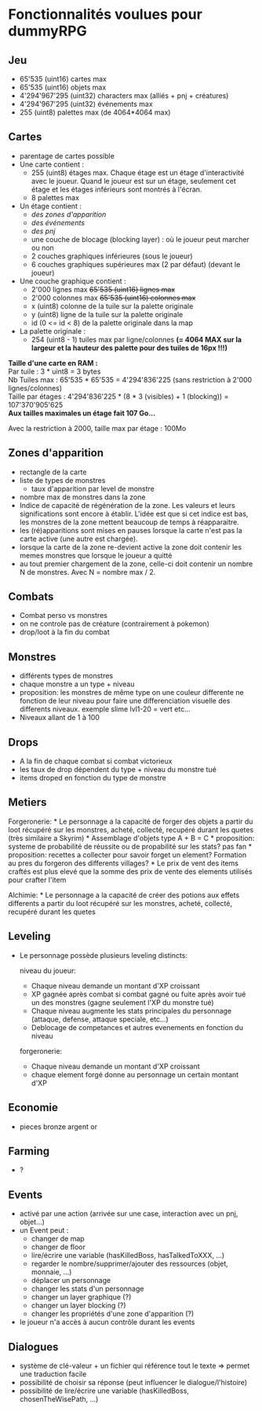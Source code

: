 # Fonctionnalités voulues pour dummyRPG

## Jeu

* 65'535 (uint16) cartes max
* 65'535 (uint16) objets max
* 4'294'967'295 (uint32) characters max (alliés + pnj + créatures)
* 4'294'967'295 (uint32) événements max
* 255 (uint8) palettes max (de 4064*4064 max)

## Cartes

* parentage de cartes possible 
* Une carte contient : 
  * 255 (uint8) étages max. Chaque étage est un étage d'interactivité avec le joueur. Quand le joueur est sur un étage, seulement cet étage et les étages inférieurs sont montrés à l'écran.
  * 8 palettes max
* Un étage contient :
  * *des zones d'apparition*
  * *des événements*
  * *des pnj*
  * une couche de blocage (blocking layer) : où le joueur peut marcher ou non
  * 2 couches graphiques inférieures (sous le joueur)
  * 6 couches graphiques supérieures max (2 par défaut) (devant le joueur)
* Une couche graphique contient :
  * 2'000 lignes max ~~65'535 (uint16) lignes max~~
  * 2'000 colonnes max ~~65'535 (uint16) colonnes max~~
  * x (uint8) colonne de la tuile sur la palette originale
  * y (uint8) ligne de la tuile sur la palette originale
  * id (0 <= id < 8) de la palette originale dans la map
* La palette originale :
  * 254 (uint8 - 1) tuiles max par ligne/colonnes **(= 4064 MAX sur la largeur et la hauteur des palette pour des tuiles de 16px !!!)** 
 
**Taille d'une carte en RAM :**  
Par tuile : 3 * uint8 = 3 bytes  
Nb Tuiles max : 65'535 * 65'535 = 4'294'836'225  (sans restriction à 2'000 lignes/colonnes)  
Taille par étages : 4'294'836'225 * (8 * 3 (visibles) + 1 (blocking)) = 107'370'905'625‬  
**Aux tailles maximales un étage fait 107 Go...**

Avec la restriction à 2000, taille max par étage : 100Mo
  
## Zones d'apparition
* rectangle de la carte
* liste de types de monstres
  * taux d'apparition par level de monstre
* nombre max de monstres dans la zone 
* Indice de capacité de régénération de la zone. Les valeurs et leurs significations sont encore à établir. L'idée est que si cet indice est bas, les monstres de la zone mettent beaucoup de temps à réapparaitre.
* les (ré)apparitions sont mises en pauses lorsque la carte n'est pas la carte active (une autre est chargée).
* lorsque la carte de la zone re-devient active la zone doit contenir les memes monstres que lorsque le joueur a quitté
* au tout premier chargement de la zone, celle-ci doit contenir un nombre N de monstres. Avec N = nombre max / 2.

## Combats

* Combat perso vs monstres
* on ne controle pas de créature (contrairement à pokemon)
* drop/loot à la fin du combat

## Monstres

* différents types de monstres
* chaque monstre a un type + niveau
* proposition: les monstres de même type on une couleur differente ne fonction de leur niveau pour faire une differenciation visuelle des differents niveaux. exemple slime lvl1-20 = vert etc... 
* Niveaux allant de 1 à 100

## Drops

* A la fin de chaque combat si combat victorieux
* les taux de drop dépendent du type + niveau du monstre tué
* items droped en fonction du type de monstre

## Metiers

  Forgeronerie:
	* Le personnage a la capacité de forger des objets a partir du loot récupéré sur les monstres, acheté, collecté, recupéré durant les quetes (très similaire a Skyrim)
	* Assemblage d'objets type A + B = C
	* proposition: systeme de probabilité de réussite ou de propabilité sur les stats? pas fan
	* proposition: recettes a collecter pour savoir forget un element? Formation au pres du forgeron des differents villages?
	* Le prix de vent des items craftés est plus elevé que la somme des prix de vente des elements utilisés pour crafter l'item

  Alchimie:
	* Le personnage a la capacité de créer des potions aux effets differents a partir du loot récupéré sur les monstres, acheté, collecté, recupéré durant les quetes

## Leveling

* Le personnage possède plusieurs leveling distincts:

  niveau du joueur:
	* Chaque niveau demande un montant d'XP croissant
	* XP gagnée après combat si combat gagné ou fuite après avoir tué un des monstres (gagne seulement l'XP du monstre tué)
	* Chaque niveau augmente les stats principales du personnage (attaque, defense, attaque speciale, etc...)
	* Deblocage de competances et autres evenements en fonction du niveau

  forgeronerie:
	* Chaque niveau demande un montant d'XP croissant
	* chaque element forgé donne au personnage un certain montant d'XP 


## Economie

* pieces bronze argent or

## Farming 

* ?

## Events

* activé par une action (arrivée sur une case, interaction avec un pnj, objet...)
* un Event peut :
  * changer de map
  * changer de floor
  * lire/écrire une variable (hasKilledBoss, hasTalkedToXXX, ...)
  * regarder le nombre/supprimer/ajouter des ressources (objet, monnaie, ...)
  * déplacer un personnage
  * changer les stats d'un personnage
  * changer un layer graphique (?)
  * changer un layer blocking (?)
  * changer les propriétés d'une zone d'apparition (?)
* le joueur n'a accès à aucun contrôle durant les events


## Dialogues

* système de clé-valeur + un fichier qui référence tout le texte => permet une traduction facile
* possibilité de choisir sa réponse (peut influencer le dialogue/l'histoire)
* possibilité de lire/écrire une variable (hasKilledBoss, chosenTheWisePath, ...)
